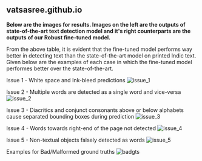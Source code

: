 ## vatsasree.github.io

**Below are the images for results. Images on the left are the outputs of state-of-the-art text detection model and it's right counterparts are the outputs of our Robust fine-tuned model.**

From the above table, it is evident that the fine-tuned model performs way better in detecting text than the state-of-the-art model on printed Indic text. Given below are the examples of each case in which the fine-tuned model performes better over the state-of-the-art. 

Issue 1 - White space and Ink-bleed predictions
![issue_1](https://user-images.githubusercontent.com/99678758/211768322-b481ed31-c1c5-42c0-925a-33702637612b.svg)

Issue 2 - Multiple words are detected as a single word and vice-versa
![issue_2](https://user-images.githubusercontent.com/99678758/211767480-ac3dc673-33e9-4394-9827-43c94dec6e3d.svg)

Issue 3 - Diacritics and conjunct consonants above or below alphabets cause separated bounding boxes during prediction 
![issue_3](https://user-images.githubusercontent.com/99678758/211767486-f6ff891a-3f5a-4ae0-92a0-298be9594435.svg)

Issue 4 - Words towards right-end of the page not detected
![issue_4](https://user-images.githubusercontent.com/99678758/211767489-bda61053-b80e-43a9-9a9f-28f77651d906.svg)

Issue 5 - Non-textual objects falsely detected as words
![issue_5](https://user-images.githubusercontent.com/99678758/211767464-1be91913-8ca7-4762-a518-9f7686af4f35.svg)


Examples for Bad/Malformed ground truths
![badgts](https://user-images.githubusercontent.com/99678758/211762958-55e766ca-ac43-4a27-a847-ec5093551f01.svg)







